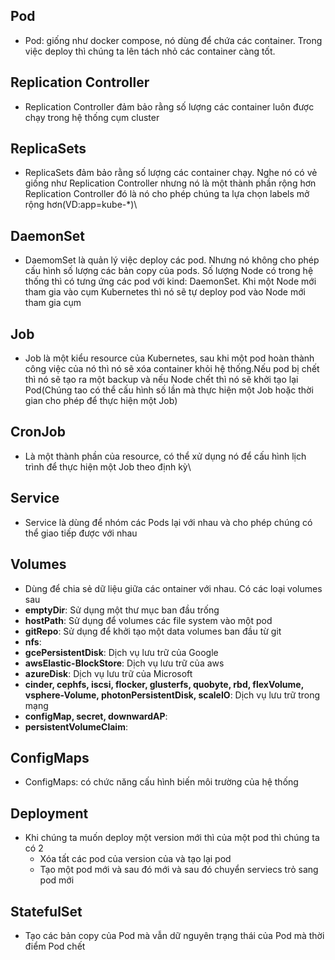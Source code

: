 ## Pod
* Pod: giống như docker compose, nó dùng để chứa các container. Trong việc deploy thì chúng ta lên tách nhỏ các container càng tốt.
## Replication Controller
* Replication Controller đảm bảo rằng số lượng các container luôn được chạy trong hệ thống cụm cluster
## ReplicaSets
* ReplicaSets đảm bảo rằng số lượng các container chạy. Nghe nó có vẻ giống như Replication Controller nhưng nó là một thành phần rộng hơn Replication Controller đó là nó cho phép chúng ta lựa chọn labels mở rộng hơn(VD:app=kube-*)\
## DaemonSet
* DaemomSet là quản lý việc deploy các pod. Nhưng nó không cho phép cấu hình số lượng các bản copy của pods. Số lượng Node có trong hệ thống thì có tưng ứng các pod với kind: DaemonSet. Khi một Node mới tham gia vào cụm Kubernetes thì nó sẽ tự deploy pod vào Node mới tham gia cụm
## Job
* Job là một kiểu resource của Kubernetes, sau khi một pod hoàn thành công việc của nó thì nó sẽ xóa container khỏi hệ thống.Nếu pod bị chết thì nó sẽ tạo ra một backup và nếu Node chết thì nó sẽ khởi tạo lại Pod(Chúng tao có thể cấu hình số lần mà thực hiện một Job hoặc thời gian cho phép để thực hiện một Job)
## CronJob
* Là một thành phần của resource, có thể xử dụng nó để cấu hình lịch trình để thực hiện một Job theo định kỳ\
## Service
* Service là dùng để nhóm các Pods lại với nhau và cho phép chúng có thể giao tiếp được với nhau
## Volumes
* Dùng để chia sẻ dữ liệu giữa các ontainer với nhau. Có các loại volumes sau
 * **emptyDir**: Sử dụng một thư mục ban đầu trống
 * **hostPath**: Sử dụng để volumes các file system vào một pod
 * **gitRepo**: Sử dụng để khởi tạo một data volumes ban đầu từ git
 * **nfs**:
 * **gcePersistentDisk**: Dịch vụ lưu trữ của Google
 * **awsElastic-BlockStore**: Dịch vụ lưu trữ của aws
 * **azureDisk**: Dịch vụ lưu trữ của Microsoft
 * **cinder, cephfs, iscsi, flocker, glusterfs, quobyte, rbd, flexVolume, vsphere-Volume, photonPersistentDisk, scaleIO**: Dịch vụ lưu trữ trong mạng
 * **configMap, secret, downwardAP**:
 * **persistentVolumeClaim**:
## ConfigMaps
* ConfigMaps: có chức năng cấu hình biến môi trường của hệ thống
## Deployment
* Khi chúng ta muốn deploy một version mới thì của một pod thì chúng ta có 2
  * Xóa tất các pod của version của và tạo lại pod
  * Tạo một pod mới và sau đó mới và sau đó chuyển serviecs trỏ sang pod mới
## StatefulSet
* Tạo các bản copy của Pod mà vẫn dữ nguyên trạng thái của Pod mà thời điểm Pod chết


